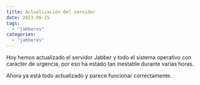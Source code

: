 ```yaml
---
title: Actualización del servidor
date: 2023-06-15
tags:
  - "jabberes"
categories:
  - "jabberes"
---
```


Hoy hemos actualizado el servidor Jabber y todo el sistema operativo
con carácter de urgencia, por eso ha estado tan inestable durante varias horas.

Ahora ya está todo actualizado y parece funcionar correctamente.

